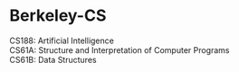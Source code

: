 # Berkeley-CS

CS188: Artificial Intelligence\
CS61A: Structure and Interpretation of Computer Programs\
CS61B: Data Structures
